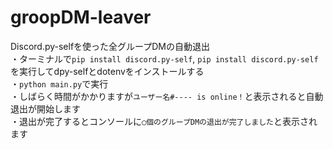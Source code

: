 # groopDM-leaver
Discord.py-selfを使った全グループDMの自動退出
<br>
・ターミナルで`pip install discord.py-self`, `pip install discord.py-self`を実行してdpy-selfとdotenvをインストールする<br>
・`python main.py`で実行<br>
・しばらく時間がかかりますが`ユーザー名#---- is online！`と表示されると自動退出が開始します<br>
・退出が完了するとコンソールに`◯個のグループDMの退出が完了しました`と表示されます
